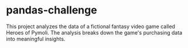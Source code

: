 # pandas-challenge

This project analyzes the data of a fictional fantasy video game called Heroes of Pymoli. The analysis breaks down the game's purchasing data into meaningful insights.